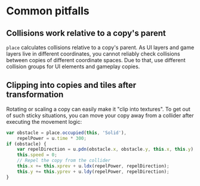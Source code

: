 # Common pitfalls

## Collisions work relative to a copy's parent

`place` calculates collisions relative to a copy's parent. As UI layers and game layers live in different coordinates, you cannot reliably check collisions between copies of different coordinate spaces. Due to that, use different collision groups for UI elements and gameplay copies.

## Clipping into copies and tiles after transformation

Rotating or scaling a copy can easily make it "clip into textures". To get out of such sticky situations, you can move your copy away from a collider after executing the movement logic:

```js
var obstacle = place.occupied(this, 'Solid'),
    repelPower = u.time * 300;
if (obstacle) {
    var repelDirection = u.pdn(obstacle.x, obstacle.y, this.x, this.y);
    this.speed = 0;
    // Repel the copy from the collider
    this.x += this.xprev + u.ldx(repelPower, repelDirection);
    this.y += this.yprev + u.ldy(repelPower, repelDirection);
}
```
